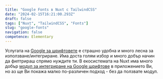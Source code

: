 ```yaml
---
title: "Google Fonts в Nuxt с TailwindCSS"
date: "2024-02-15T16:21:00.293Z"
draft: false
tags: ["Nuxt", "TailwindCSS", "Fonts"]
slug: "google-fonts"
navigation: false
competence: Elementary
---
```


Услугата на [Google за шрифтовете](https://fonts.google.com/) е страшно удобна и много лесна за използване/интегриране. Има доста голям избор и много добър начин да филтрираш спрямо нуждите ти. В екосистемата на Nuxt има много добър [модул за интегриране на Google шрифтове](https://google-fonts.nuxtjs.org/) в приложението Ви, но аз ще Ви покажа малко по-различен подход - без да ползвате модул.

<!--more-->